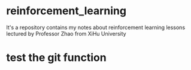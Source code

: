 # reinforcement_learning
It's a repository contains  my notes about reinforcement learning lessons lectured by Professor Zhao from XiHu University

# test the git function
